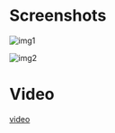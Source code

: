 # Screenshots
![img1](img/screenshot1.png?raw=true "Main page")

![img2](img/screenshot2.png?raw=true "Incidents page")

# Video
[video](https://drive.google.com/open?id=1W3LtTfcYKr3rnw8e8wWzfqFCGbub03YF)
